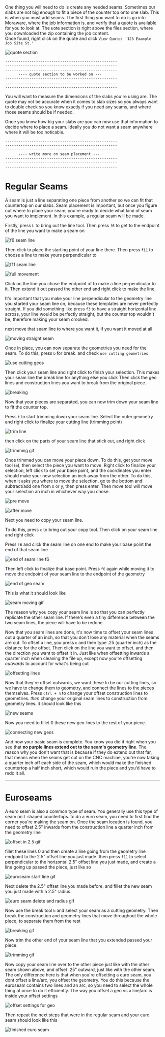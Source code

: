 One thing you will need to do is create any needed seams. Sometimes our slabs are not big enough to fit a piece of the counter top onto one slab. This is when you must add seams. The first thing you want to do is go into Moraware, where the job information is, and verify that a quote is available for you to look at. The uote section is right above the files section, where you downloaded the zip containing the job content.  
Once found, right click on the quote and click `View Quote: '123 Example Job Site St.'`

![quote section](http://tanner.havana.software/cNqYmb)
```
---------------------------------------------------
---------------------------------------------------
---------------------------------------------------
      ---- quote section to be worked on ---
---------------------------------------------------
---------------------------------------------------
---------------------------------------------------
```


You will want to measure the dimensions of the slabs you're using are. The quote may not be accurate when it comes to slab sizes so you always want to double check so you know exactly if you need any seams, and where those seams should be if needed.

Once you know how big your slabs are you can now use that information to decide where to place a seam.
Ideally you do not want a seam anywhere where it will be too noticable. 

```
---------------------------------------------------
---------------------------------------------------
---------------------------------------------------
      ---- write more on seam placement ---
---------------------------------------------------
---------------------------------------------------
---------------------------------------------------
```


# Regular Seams
A seam is just a line separating one piece from another so we can fit that countertop on our slabs. Seam placement is important, but once you figure out where to place your seam, you're ready to decide what kind of seam you want to implement. In this example, a regular seam will be made. 

Firstly, press `L` to bring out the line tool. Then press `f6` to get to the endpoint of the line you want to make a seam on

![f6 seam line](http://tanner.havana.software/HWztJl)

Then click to place the starting point of your line there. Then press `f11` to choose a line to make yours perpendicular to

![f11 seam line](http://tanner.havana.software/vUM4IV)

![full movement](http://tanner.havana.software/dMSoK2.gif)

Click on the line you chose the endpoint of to make a line perpendicular to it.
Then extend it out passed the other end and right click to make the line.

It's important that you make your line perpendicular to the geometry line you started your seam line on, because these templates are never perfectly straight. If you did something like press `f3` to have a straight horizontal line across, your line would be perfectly straight, but the counter top wouldn't be, therefore making your seam crooked.

next move that seam line to where you want it, if you want it moved at all

![moving straight seam](http://tanner.havana.software/FY1lm1)

Once in place, you can now separate the geometries you need for the seam.
To do this, press `b` for break. and check `use cutting geometries`

![use cutting geos](http://tanner.havana.software/6ykxWf)

Then click your seam line and right click to finish your selection. This makes your seam line the break line for anything else you click
Then click the geo lines and construction lines you want to break from the original piece.

![breaking](http://tanner.havana.software/lWBPRq)

Now that your pieces are separated, you can now trim down your seam line to fit the counter top. 

Press `t` to start trimming down your seam line.
Select the outer geometry and right click to finalize your cutting line (trimming point)

![trim line](http://tanner.havana.software/Dd2v2q)

then click on the parts of your seam line that stick out, and right click

![trimming gif](http://tanner.havana.software/1vuU0y)

Once trimmed you can move your piece down. To do this, get your move tool (`m`), then select the piece you want to move.
Right click to finalize your selection, left click to set your base point, and the coordinates you enter should make your new selection an inch away from the other. To do this, when it asks you where to move the selection, go to the bottom and subtract/add one from x or y, then press enter. Then move tool will move your selection an inch in whichever way you chose.

![pre move](http://tanner.havana.software/er1ovu)

![after move](http://tanner.havana.software/UWnZKB)

Next you need to copy your seam line. 

To do this, press `c` to bring out your copy tool. Then click on your seam line and right click

Press `f6` and click the seam line on one end to make your base point the end of that seam line

![end of seam line f6](http://tanner.havana.software/H2yKLS)

Then left click to finalize that base point. Press `f6` again while moving it to move the endpoint of your seam line to the endpoint of the geometry

![end of geo seam](http://tanner.havana.software/gmFkhf)

This is what it should look like

![seam moving gif](http://tanner.havana.software/iYiYeR.gif)

The reason why you copy your seam line is so that you can perfectly replicate the other seam line. If there's even a tiny difference between the two seam lines, the piece will have to be redone.

Now that you seam lines are done, it's now time to offset your seam lines out a quarter of an inch, so that you don't lose any material when the seams are cut.
To offset a line, you press `o` and then type .25 (quarter inch) as the distance for the offset. Then click on the line you want to offset, and then the direction you want to offset it in. Just like when offsetting inwards a quarter inch when cleaning the file up, except now you're offsetting *outwards* to account for what's being cut

![offsetting lines](http://tanner.havana.software/5xbArC)

Now that they're offset outwards, we want these to be our cutting lines, so we have to change them to geometry, and connect the lines to the pieces themselves.
Press `ctrl + h` to change your offset construction lines to geometries. *then* change your original seam lines to construction from geometry lines. it should look like this

![new seams](http://tanner.havana.software/zddPoD)

Now you need to fillet 0 these new geo lines to the rest of your piece.

![connecting new geos](http://tanner.havana.software/ZW7zjt)

And now your basic seam is complete. You know you did it right when you see that **no purple lines extend out to the seam's geometry line**. The reason why you don't want that is because if they do extend out that far, that means when the seams get cut on the CNC machine, you're now taking a quarter inch off each side of the seam, which would make the finished countertop a half inch short, which would ruin the piece and you'd have to redo it all.


___


# Euroseams
A euro seam is also a common type of seam. You generally use this type of seam on L shaped countertops. to do a euro seam, you need to first find the corner you're making the seam on. Once the seam location is found, you need to offset 2.5" inwards from the construction line a quarter inch from the geometry line

![offset in 2.5 gif](http://tanner.havana.software/mi8OsR.gif)

fillet these lines 0 and then create a line going from the geometry line endpoint to the 2.5" offset line you just made. then press `f11` to select perpendicular to the horizontal 2.5" offset line you just made, and create a line going up passed the piece, just like so

![euroseam start line gif](http://tanner.havana.software/53CceF.gif)

Next delete the 2.5" offset line you made before, and fillet the new seam you just made with a 2.5" radius.

![euro seam delete and radius gif](http://tanner.havana.software/UbiVqp.gif)


Now use the break tool `b` and select your seam as a cutting geometry. Then break the construction and geometry lines that move throughout the whole piece, to separate them from the rest

![breaking gif](http://tanner.havana.software/cyAcZd.gif)

Now trim the other end of your seam line that you extended passed your piece.

![trimming gif](http://tanner.havana.software/ZsUtuZ)


Now copy your seam line over to the other piece just like with the other seam shown above, and offset .25" outward, just like with the other seam. The only difference here is that when you're offsetting a euro seam, you dont offset a line/arc, you offset the geometry. You do this because the euroseam contains two lines and an arc, so you need to select the whole thing at once to do it efficiently. The way you offset a geo vs a line/arc is inside your offset settings

![offset settings for geo](http://tanner.havana.software/METeJw)

Then repeat the next steps that were in the regular seam and your euro seam should look like this

![finished euro seam](http://tanner.havana.software/1ewfXv)


